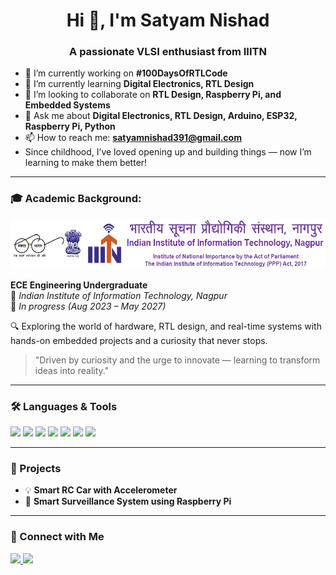 <h1 align="center">Hi 👋, I'm Satyam Nishad</h1>
<h3 align="center">A passionate VLSI enthusiast from IIITN</h3>

- 🔭 I’m currently working on **#100DaysOfRTLCode**
- 🌱 I’m currently learning **Digital Electronics, RTL Design**
- 👯 I’m looking to collaborate on **RTL Design, Raspberry Pi, and Embedded Systems**
- 💬 Ask me about **Digital Electronics, RTL Design, Arduino, ESP32, Raspberry Pi, Python**
- 📫 How to reach me: **satyamnishad391@gmail.com**
-  Since childhood, I’ve loved opening up and building things — now I’m learning to make them better!

---

### 🎓 Academic Background:

<img src="https://github.com/satyam0391/satyam0391/blob/main/IIITNlogo.jpg?raw=true" alt="IIIT Nagpur Logo" width="600" height="80" />

**ECE Engineering Undergraduate**  
📍 *Indian Institute of Information Technology, Nagpur*  
📅 *In progress (Aug 2023 – May 2027)*

🔍 Exploring the world of hardware, RTL design, and real-time systems with hands-on embedded projects and a curiosity that never stops.

> "Driven by curiosity and the urge to innovate — learning to transform ideas into reality."


---

### 🛠️ Languages & Tools
<p>
  <img src="https://img.shields.io/badge/C-blue?style=for-the-badge&logo=c" />
  <img src="https://img.shields.io/badge/C++-00599C?style=for-the-badge&logo=c%2B%2B&logoColor=white" />
  <img src="https://img.shields.io/badge/Python-3776AB?style=for-the-badge&logo=python&logoColor=white" />
  <img src="https://img.shields.io/badge/Arduino-00979D?style=for-the-badge&logo=arduino&logoColor=white" />
  <img src="https://img.shields.io/badge/Verilog-000000?style=for-the-badge&logo=verilog&logoColor=white" />
  <img src="https://img.shields.io/badge/MATLAB-orange?style=for-the-badge&logo=MathWorks&logoColor=white" />
  <img src="https://img.shields.io/badge/Assembly-8086?style=for-the-badge&logoColor=white&color=6A5ACD" />
</p>

---

### 🚀 Projects
- 💡 **Smart RC Car with Accelerometer**
- 🔐 **Smart Surveillance System using Raspberry Pi**

---

### 🔗 Connect with Me

<p>
  <a href="https://www.linkedin.com/in/satyam-nishad-4b04b4198/">
    <img src="https://img.shields.io/badge/LinkedIn-blue?style=for-the-badge&logo=linkedin&logoColor=white" />
  </a>
  <a href="mailto:satyamnishad391@gmail.com">
    <img src="https://img.shields.io/badge/Gmail-red?style=for-the-badge&logo=gmail&logoColor=white" />
  </a>
</p>
